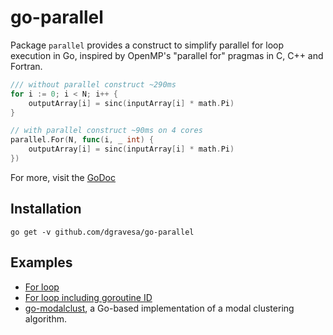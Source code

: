 # go-parallel

Package `parallel` provides a construct to simplify parallel for loop execution in Go,
inspired by OpenMP's "parallel for" pragmas in C, C++ and Fortran.

```go
/// without parallel construct ~290ms
for i := 0; i < N; i++ {
    outputArray[i] = sinc(inputArray[i] * math.Pi)
}

// with parallel construct ~90ms on 4 cores
parallel.For(N, func(i, _ int) {
    outputArray[i] = sinc(inputArray[i] * math.Pi)
})
```

For more, visit the [GoDoc](https://godoc.org/github.com/dgravesa/go-parallel/parallel)

## Installation

```
go get -v github.com/dgravesa/go-parallel
```

## Examples

* [For loop](https://godoc.org/github.com/dgravesa/go-parallel/parallel#For)
* [For loop including goroutine ID](https://godoc.org/github.com/dgravesa/go-parallel/parallel#ForWithGrID)
* [go-modalclust](https://github.com/dgravesa/go-modalclust/blob/master/pkg/modalclust/mac.go#L30),
a Go-based implementation of a modal clustering algorithm.
